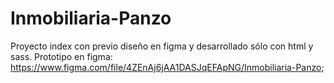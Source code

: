 # Inmobiliaria-Panzo
Proyecto index con previo diseño en figma y desarrollado sólo con html y sass. 
Prototipo en figma: https://www.figma.com/file/4ZEnAj6jAA1DASJqEFApNG/Inmobiliaria-Panzo;
